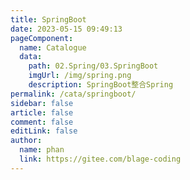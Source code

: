 ```yaml
---
title: SpringBoot
date: 2023-05-15 09:49:13
pageComponent: 
  name: Catalogue
  data: 
    path: 02.Spring/03.SpringBoot
    imgUrl: /img/spring.png
    description: SpringBoot整合Spring
permalink: /cata/springboot/
sidebar: false
article: false
comment: false
editLink: false
author: 
  name: phan
  link: https://gitee.com/blage-coding
---
```

